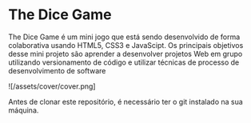 # The Dice Game
The Dice Game é um mini jogo que está sendo desenvolvido de forma colaborativa usando HTML5, CSS3 e JavaScipt. Os principais objetivos desse mini projeto são aprender a desenvolver projetos Web em grupo utilizando versionamento de código e utilizar técnicas de processo de desenvolvimento de software

![/assets/cover/cover.png]

Antes de clonar este repositório, é necessário ter o git instalado na sua máquina. 


